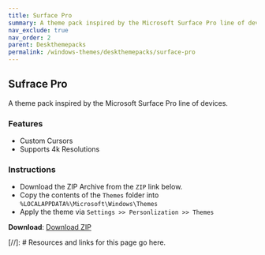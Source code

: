 ```yaml
---
title: Surface Pro
summary: A theme pack inspired by the Microsoft Surface Pro line of devices.
nav_exclude: true
nav_order: 2
parent: Deskthemepacks
permalink: /windows-themes/deskthemepacks/surface-pro
---
```

## Sufrace Pro
A theme pack inspired by the Microsoft Surface Pro line of devices.


### Features

- Custom Cursors
- Supports 4k Resolutions

### Instructions

- Download the ZIP Archive from the `ZIP` link below.
- Copy the contents of the `Themes` folder into `%LOCALAPPDATA%\Microsoft\Windows\Themes`
- Apply the theme via `Settings >> Personlization >> Themes`

**Download**: [Download ZIP] 

<!-- ////////////////////////////////////////////////////////////////////////////////////////////////////////////////////// -->

[//]: # Resources and links for this page go here.

[Download ZIP]: https://gitlab.com/the-back-room/deskthemepacks/sfw/surface-pro/-/archive/main/surface-pro-main.zip

<!-- ////////////////////////////////////////////////////////////////////////////////////////////////////////////////////// -->
